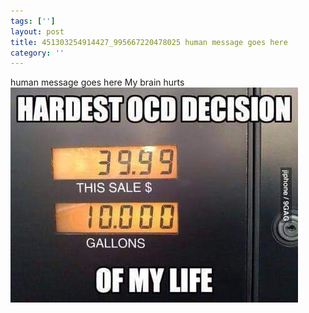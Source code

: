 ```yaml
---
tags: ['']
layout: post
title: 451303254914427_995667220478025 human message goes here
category: ''
---
```

human message goes here
My brain hurts
![451303254914427_995667220478025](/uploads/2015-7-31-451303254914427_995667220478025-human-message-goes-here.jpg)
